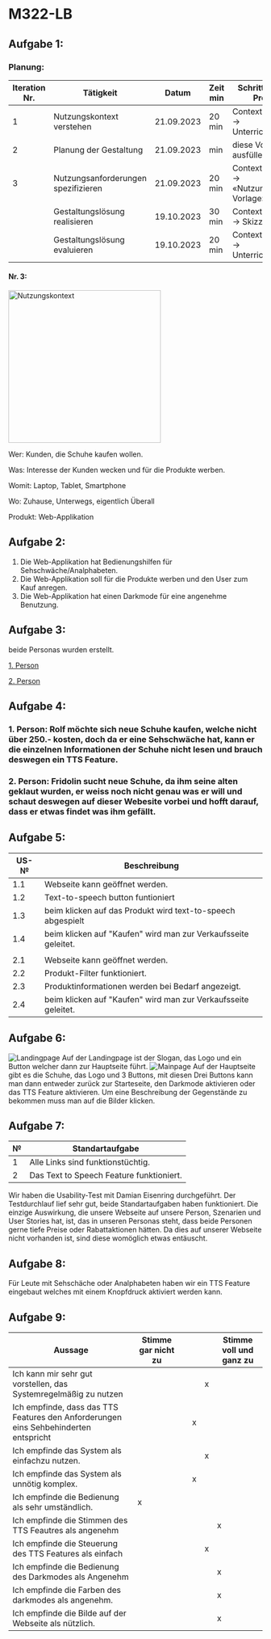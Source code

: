 # M322-LB

## Aufgabe 1:
### Planung:
|Iteration Nr.|Tätigkeit|Datum|Zeit min|Schritt aus dem Prozess|
|-------------|---------|-----|--------|-----------------------|
|1|	Nutzungskontext verstehen|	21.09.2023	|20 min|	Contextual Inquiry -> Unterrichtsmaterial|
|2|	Planung der Gestaltung	|21.09.2023|	min	|diese Vorlage ausfüllen|
|3	|Nutzungsanforderungen spezifizieren	|21.09.2023	|20 min|	Contextual Inquiry -> «Nutzungskontext Vorlage»|
||	Gestaltungslösung realisieren|	19.10.2023|	30 min|	Contextual Inquiry -> Skizze|
||	Gestaltungslösung evaluieren|	19.10.2023|	20 min|	Contextual Inquiry -> Unterrichtsmaterial|

#### Nr. 3:

<img width="302" alt="Nutzungskontext" src="https://github.com/xBl0oM/M322-LB/assets/111045598/fe0d48c5-1af6-4d07-b7c0-04bf2c56f1f8">

Wer:      Kunden, die Schuhe kaufen wollen.

Was:      Interesse der Kunden wecken und für die Produkte werben.

Womit:    Laptop, Tablet, Smartphone

Wo:       Zuhause, Unterwegs, eigentlich Überall

Produkt:  Web-Applikation



## Aufgabe 2:
1.	Die Web-Applikation hat Bedienungshilfen für Sehschwäche/Analphabeten.
2.	Die Web-Applikation soll für die Produkte werben und den User zum Kauf anregen.
3.	Die Web-Applikation hat einen Darkmode für eine angenehme Benutzung.

## Aufgabe 3:
beide Personas wurden erstellt.

[1. Person](https://github.com/xBl0oM/M322-LB/blob/b08e04eacfff7ff0d779aba195f713faa9e89192/Persona%201.pptx)

[2. Person](https://github.com/xBl0oM/M322-LB/blob/18db697368ec8ef87590c2d9aaa3d521013a3701/Persona2.pptx)

## Aufgabe 4:

### 1. Person: Rolf möchte sich neue Schuhe kaufen, welche nicht über 250.- kosten, doch da er eine Sehschwäche hat, kann er die einzelnen Informationen der Schuhe nicht lesen und brauch deswegen ein TTS Feature.

### 2. Person: Fridolin sucht neue Schuhe, da ihm seine alten geklaut wurden, er weiss noch nicht genau was er will und schaut deswegen auf dieser Webesite vorbei und hofft darauf, dass er etwas findet was ihm gefällt.

## Aufgabe 5:

| US-№ |      Beschreibung    |
| ---- |   --------------- |
| 1.1    |      Webseite kann geöffnet werden.           |
| 1.2  |   Text-to-speech button funtioniert              |
| 1.3 | beim klicken auf das Produkt wird text-to-speech abgespielt |
| 1.4 | beim klicken auf "Kaufen" wird man zur Verkaufsseite geleitet. |
|||
| 2.1 | Webseite kann geöffnet werden.|
| 2.2 | Produkt-Filter funktioniert.|
| 2.3 | Produktinformationen werden bei Bedarf angezeigt. |
| 2.4 | beim klicken auf "Kaufen" wird man zur Verkaufsseite geleitet. |

## Aufgabe 6:
![Landingpage](https://github.com/xBl0oM/M322-LB/assets/111045600/9c16989c-bbe3-459a-8b4e-f9c2a65f549b)
Auf der Landingpage ist der Slogan, das Logo und ein Button welcher dann zur Hauptseite führt.
![Mainpage](https://github.com/xBl0oM/M322-LB/assets/111045600/d58e6b5a-bbb0-4b43-b5a6-be30e30cdffd)
Auf der Hauptseite gibt es die Schuhe, das Logo und 3 Buttons, mit diesen Drei Buttons kann man dann entweder zurück zur Starteseite, den Darkmode aktivieren oder das TTS Feature aktivieren. Um eine Beschreibung der Gegenstände zu bekommen muss man auf die Bilder klicken.
## Aufgabe 7:

|№|Standartaufgabe|
|-----|-------------|
|1|Alle Links sind funktionstüchtig.|
|2|Das Text to Speech Feature funktioniert.|

Wir haben die Usability-Test mit Damian Eisenring durchgeführt. Der Testdurchlauf lief sehr gut, beide Standartaufgaben haben funktioniert. 
Die einzige Auswirkung, die unsere Webseite auf unsere Person, Szenarien und User Stories hat, ist, das in unseren Personas steht, dass beide Personen gerne tiefe Preise oder Rabattaktionen hätten. Da dies auf unserer Webseite nicht vorhanden ist, sind diese womöglich etwas entäuscht.

## Aufgabe 8:
Für Leute mit Sehschäche oder Analphabeten haben wir ein TTS Feature eingebaut welches mit einem Knopfdruck aktiviert werden kann.

## Aufgabe 9:

|Aussage|Stimme gar nicht zu||||Stimme voll und ganz zu|
|-------|-------------------|-------------------|-------------------|-------------------|-------------------|
|Ich kann mir sehr gut vorstellen, das Systemregelmäßig zu nutzen||||x||
|Ich empfinde, dass das TTS Features den Anforderungen eins Sehbehinderten entspricht|||x|||
|Ich empfinde das System als einfachzu nutzen.||||x||
|Ich empfinde das System als unnötig komplex.|||x|||
|Ich empfinde die Bedienung als sehr umständlich.|x|||||
|Ich empfinde die Stimmen des TTS Feautres als angenehm|||||x|
|Ich empfinde die Steuerung des TTS Features als einfach||||x||
|Ich empfinde die Bedienung des Darkmodes als Angenehm|||||x|
|Ich empfinde die Farben des darkmodes als angenehm.|||||x
|Ich empfinde die Bilde auf der Webseite als nützlich.|||||x|
   


